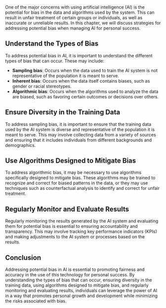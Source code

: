 
One of the major concerns with using artificial intelligence (AI) is the potential for bias in the data and algorithms used by the system. This can result in unfair treatment of certain groups or individuals, as well as inaccurate or unreliable results. In this chapter, we will discuss strategies for addressing potential bias when managing AI for personal success.

Understand the Types of Bias
----------------------------

To address potential bias in AI, it is important to understand the different types of bias that can occur. These may include:

* **Sampling bias**: Occurs when the data used to train the AI system is not representative of the population it is meant to serve.
* **Inherent bias**: Occurs when the data itself contains biases, such as gender or racial stereotypes.
* **Algorithmic bias**: Occurs when the algorithms used to analyze the data are biased, such as favoring certain outcomes or decisions over others.

Ensure Diversity in the Training Data
-------------------------------------

To address sampling bias, it is important to ensure that the training data used by the AI system is diverse and representative of the population it is meant to serve. This may involve collecting data from a variety of sources and ensuring that it includes individuals from different backgrounds and demographics.

Use Algorithms Designed to Mitigate Bias
----------------------------------------

To address algorithmic bias, it may be necessary to use algorithms specifically designed to mitigate bias. These algorithms may be trained to recognize and correct for biased patterns in the data, or they may use techniques such as counterfactual analysis to identify and correct for unfair treatment.

Regularly Monitor and Evaluate Results
--------------------------------------

Regularly monitoring the results generated by the AI system and evaluating them for potential bias is essential to ensuring accountability and transparency. This may involve tracking key performance indicators (KPIs) and making adjustments to the AI system or processes based on the results.

Conclusion
----------

Addressing potential bias in AI is essential to promoting fairness and accuracy in the use of this technology for personal success. By understanding the types of bias that can occur, ensuring diversity in the training data, using algorithms designed to mitigate bias, and regularly monitoring and evaluating results, individuals can leverage the power of AI in a way that promotes personal growth and development while minimizing the risks associated with bias.
